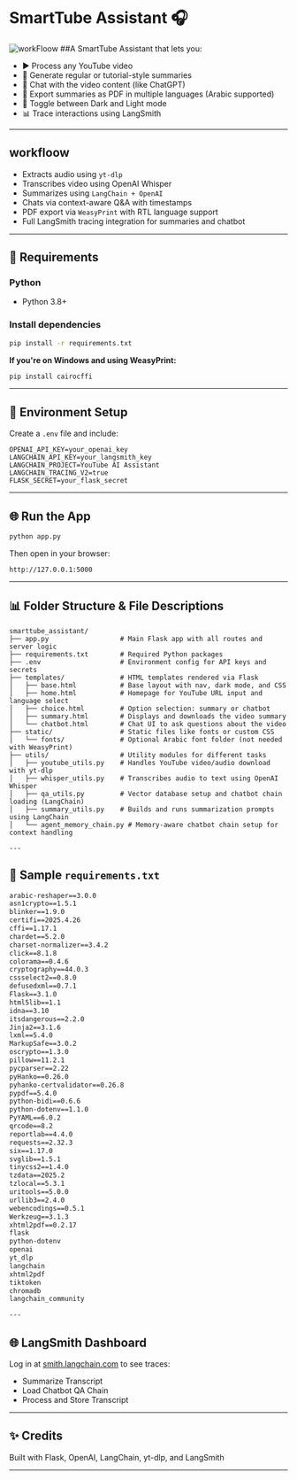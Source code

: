 # SmartTube Assistant 🎧
![workFloow](https://github.com/user-attachments/assets/7b2174d8-5578-4c79-8971-be1ca69e28dc)
##A SmartTube Assistant that lets you:
- ▶️ Process any YouTube video
- 📄 Generate regular or tutorial-style summaries
- 💬 Chat with the video content (like ChatGPT)
- 🔄 Export summaries as PDF in multiple languages (Arabic supported)
- 🌙 Toggle between Dark and Light mode
- 📊 Trace interactions using LangSmith

---

## workfloow 
- Extracts audio using `yt-dlp`
- Transcribes video using OpenAI Whisper
- Summarizes using `LangChain + OpenAI`
- Chats via context-aware Q&A with timestamps
- PDF export via `WeasyPrint` with RTL language support
- Full LangSmith tracing integration for summaries and chatbot

---

## 🚧 Requirements

### Python
- Python 3.8+

### Install dependencies
```bash
pip install -r requirements.txt
```

**If you're on Windows and using WeasyPrint:**
```bash
pip install cairocffi
```

---

## 🔢 Environment Setup
Create a `.env` file and include:
```env
OPENAI_API_KEY=your_openai_key
LANGCHAIN_API_KEY=your_langsmith_key
LANGCHAIN_PROJECT=YouTube AI Assistant
LANGCHAIN_TRACING_V2=true
FLASK_SECRET=your_flask_secret
```

---

## 🌐 Run the App
```bash
python app.py
```
Then open in your browser:
```
http://127.0.0.1:5000
```

---

## 📊 Folder Structure & File Descriptions
```
smarttube_assistant/
├── app.py                  # Main Flask app with all routes and server logic
├── requirements.txt        # Required Python packages
├── .env                    # Environment config for API keys and secrets
├── templates/              # HTML templates rendered via Flask
│   ├── base.html           # Base layout with nav, dark mode, and CSS
│   ├── home.html           # Homepage for YouTube URL input and language select
│   ├── choice.html         # Option selection: summary or chatbot
│   ├── summary.html        # Displays and downloads the video summary
│   └── chatbot.html        # Chat UI to ask questions about the video
├── static/                 # Static files like fonts or custom CSS
│   └── fonts/              # Optional Arabic font folder (not needed with WeasyPrint)
├── utils/                  # Utility modules for different tasks
│   ├── youtube_utils.py    # Handles YouTube video/audio download with yt-dlp
│   ├── whisper_utils.py    # Transcribes audio to text using OpenAI Whisper
│   ├── qa_utils.py         # Vector database setup and chatbot chain loading (LangChain)
│   ├── summary_utils.py    # Builds and runs summarization prompts using LangChain
│   └── agent_memory_chain.py # Memory-aware chatbot chain setup for context handling

---
```
## 📄 Sample `requirements.txt`
```txt
arabic-reshaper==3.0.0
asn1crypto==1.5.1
blinker==1.9.0
certifi==2025.4.26
cffi==1.17.1
chardet==5.2.0
charset-normalizer==3.4.2
click==8.1.8
colorama==0.4.6
cryptography==44.0.3
cssselect2==0.8.0
defusedxml==0.7.1
Flask==3.1.0
html5lib==1.1
idna==3.10
itsdangerous==2.2.0
Jinja2==3.1.6
lxml==5.4.0
MarkupSafe==3.0.2
oscrypto==1.3.0
pillow==11.2.1
pycparser==2.22
pyHanko==0.26.0
pyhanko-certvalidator==0.26.8
pypdf==5.4.0
python-bidi==0.6.6
python-dotenv==1.1.0
PyYAML==6.0.2
qrcode==8.2
reportlab==4.4.0
requests==2.32.3
six==1.17.0
svglib==1.5.1
tinycss2==1.4.0
tzdata==2025.2
tzlocal==5.3.1
uritools==5.0.0
urllib3==2.4.0
webencodings==0.5.1
Werkzeug==3.1.3
xhtml2pdf==0.2.17
flask
python-dotenv
openai
yt_dlp
langchain
xhtml2pdf
tiktoken
chromadb
langchain_community

---
```
## 🌐 LangSmith Dashboard
Log in at [smith.langchain.com](https://smith.langchain.com/) to see traces:
- Summarize Transcript
- Load Chatbot QA Chain
- Process and Store Transcript

---

## ✨ Credits
Built with Flask, OpenAI, LangChain, yt-dlp, and LangSmith

---


